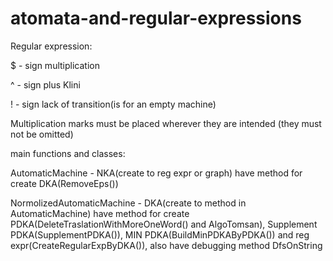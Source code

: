 # atomata-and-regular-expressions


Regular expression:

$ - sign multiplication

^ - sign plus Klini

! - sign lack of transition(is for an empty machine)

Multiplication marks must be placed wherever they are intended (they must not be omitted)

main functions and classes:

AutomaticMachine - NKA(create to reg expr or graph) have method for create DKA(RemoveEps())

NormolizedAutomaticMachine - DKA(create to method in AutomaticMachine) have method for create PDKA(DeleteTraslationWithMoreOneWord() and AlgoTomsan), Supplement PDKA(SupplementPDKA()), MIN PDKA(BuildMinPDKAByPDKA()) and reg expr(CreateRegularExpByDKA()), also have debugging method DfsOnString
